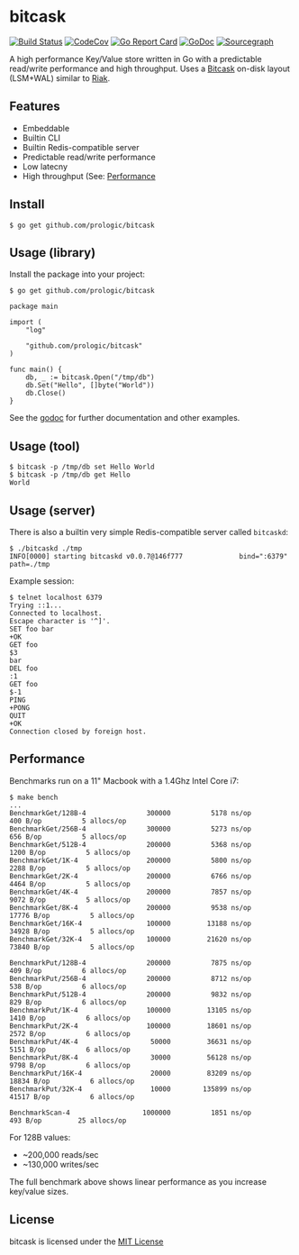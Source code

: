 # bitcask

[![Build Status](https://cloud.drone.io/api/badges/prologic/bitcask/status.svg)](https://cloud.drone.io/prologic/bitcask)
[![CodeCov](https://codecov.io/gh/prologic/bitcask/branch/master/graph/badge.svg)](https://codecov.io/gh/prologic/bitcask)
[![Go Report Card](https://goreportcard.com/badge/prologic/bitcask)](https://goreportcard.com/report/prologic/bitcask)
[![GoDoc](https://godoc.org/github.com/prologic/bitcask?status.svg)](https://godoc.org/github.com/prologic/bitcask) 
[![Sourcegraph](https://sourcegraph.com/github.com/prologic/bitcask/-/badge.svg)](https://sourcegraph.com/github.com/prologic/bitcask?badge)

A high performance Key/Value store written in Go with a predictable read/write performance and high throughput. Uses a [Bitcask](https://en.wikipedia.org/wiki/Bitcask) on-disk layout (LSM+WAL) similar to [Riak](https://riak.com/).

## Features

* Embeddable
* Builtin CLI
* Builtin Redis-compatible server
* Predictable read/write performance
* Low latecny
* High throughput (See: [Performance](README.md#Performance)

## Install

```#!bash
$ go get github.com/prologic/bitcask
```

## Usage (library)

Install the package into your project:

```#!bash
$ go get github.com/prologic/bitcask
```

```#!go
package main

import (
    "log"

    "github.com/prologic/bitcask"
)

func main() {
    db, _ := bitcask.Open("/tmp/db")
    db.Set("Hello", []byte("World"))
    db.Close()
}
```

See the [godoc](https://godoc.org/github.com/prologic/bitcask) for further
documentation and other examples.

## Usage (tool)

```#!bash
$ bitcask -p /tmp/db set Hello World
$ bitcask -p /tmp/db get Hello
World
```

## Usage (server)

There is also a builtin very  simple Redis-compatible server called `bitcaskd`:

```#!bash
$ ./bitcaskd ./tmp
INFO[0000] starting bitcaskd v0.0.7@146f777              bind=":6379" path=./tmp
```

Example session:

```
$ telnet localhost 6379
Trying ::1...
Connected to localhost.
Escape character is '^]'.
SET foo bar
+OK
GET foo
$3
bar
DEL foo
:1
GET foo
$-1
PING
+PONG
QUIT
+OK
Connection closed by foreign host.
```

## Performance

Benchmarks run on a 11" Macbook with a 1.4Ghz Intel Core i7:

```
$ make bench
...
BenchmarkGet/128B-4         	  300000	      5178 ns/op	     400 B/op	       5 allocs/op
BenchmarkGet/256B-4         	  300000	      5273 ns/op	     656 B/op	       5 allocs/op
BenchmarkGet/512B-4         	  200000	      5368 ns/op	    1200 B/op	       5 allocs/op
BenchmarkGet/1K-4           	  200000	      5800 ns/op	    2288 B/op	       5 allocs/op
BenchmarkGet/2K-4           	  200000	      6766 ns/op	    4464 B/op	       5 allocs/op
BenchmarkGet/4K-4           	  200000	      7857 ns/op	    9072 B/op	       5 allocs/op
BenchmarkGet/8K-4           	  200000	      9538 ns/op	   17776 B/op	       5 allocs/op
BenchmarkGet/16K-4          	  100000	     13188 ns/op	   34928 B/op	       5 allocs/op
BenchmarkGet/32K-4          	  100000	     21620 ns/op	   73840 B/op	       5 allocs/op

BenchmarkPut/128B-4         	  200000	      7875 ns/op	     409 B/op	       6 allocs/op
BenchmarkPut/256B-4         	  200000	      8712 ns/op	     538 B/op	       6 allocs/op
BenchmarkPut/512B-4         	  200000	      9832 ns/op	     829 B/op	       6 allocs/op
BenchmarkPut/1K-4           	  100000	     13105 ns/op	    1410 B/op	       6 allocs/op
BenchmarkPut/2K-4           	  100000	     18601 ns/op	    2572 B/op	       6 allocs/op
BenchmarkPut/4K-4           	   50000	     36631 ns/op	    5151 B/op	       6 allocs/op
BenchmarkPut/8K-4           	   30000	     56128 ns/op	    9798 B/op	       6 allocs/op
BenchmarkPut/16K-4          	   20000	     83209 ns/op	   18834 B/op	       6 allocs/op
BenchmarkPut/32K-4          	   10000	    135899 ns/op	   41517 B/op	       6 allocs/op

BenchmarkScan-4             	 1000000	      1851 ns/op	     493 B/op	      25 allocs/op
```

For 128B values:

* ~200,000 reads/sec
* ~130,000 writes/sec

The full benchmark above shows linear performance as you increase key/value sizes.

## License

bitcask is licensed under the [MIT License](https://github.com/prologic/bitcask/blob/master/LICENSE)

